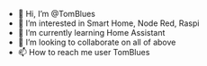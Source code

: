 - 👋 Hi, I’m @TomBlues
- 👀 I’m interested in Smart Home, Node Red, Raspi
- 🌱 I’m currently learning Home Assistant
- 💞️ I’m looking to collaborate on all of above
- 📫 How to reach me user TomBlues

<!---
TomBlues/TomBlues is a ✨ special ✨ repository because its `README.md` (this file) appears on your GitHub profile.
You can click the Preview link to take a look at your changes.
--->
